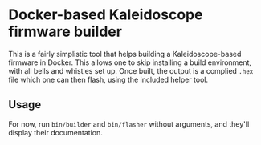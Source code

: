 Docker-based Kaleidoscope firmware builder
==========================================

This is a fairly simplistic tool that helps building a Kaleidoscope-based
firmware in Docker. This allows one to skip installing a build environment, with
all bells and whistles set up. Once built, the output is a complied `.hex` file
which one can then flash, using the included helper tool.

## Usage

For now, run `bin/builder` and `bin/flasher` without arguments, and they'll
display their documentation.
